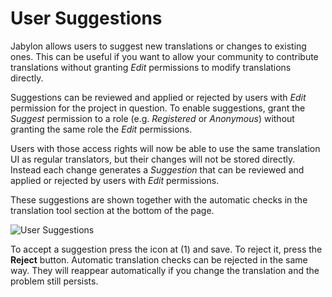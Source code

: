 # User Suggestions

Jabylon allows users to suggest new translations or changes to existing ones. This can be useful if you want to allow your community to contribute translations without granting _Edit_ permissions to modify translations directly.

Suggestions can be reviewed and applied or rejected by users with _Edit_ permission for the project in question. To enable suggestions, grant the _Suggest_ permission to a role (e.g. _Registered_ or _Anonymous_) without granting the same role the _Edit_ permissions.

Users with those access rights will now be able to use the same translation UI as regular translators, but their changes will not be stored directly. Instead each change generates a _Suggestion_ that can be reviewed and applied or rejected by users with _Edit_ permissions.

These suggestions are shown together with the automatic checks in the translation tool section at the bottom of the page.

![User Suggestions](images/suggestions.png)

To accept a suggestion press the icon at (1) and save. To reject it, press the **Reject** button. Automatic translation checks can be rejected in the same way. They will reappear automatically if you change the translation and the problem still persists. 
 
